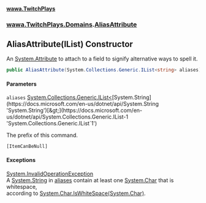 #### [wawa.TwitchPlays](index.md 'index')
### [wawa.TwitchPlays.Domains](wawa.TwitchPlays.Domains.md 'wawa.TwitchPlays.Domains').[AliasAttribute](AliasAttribute.md 'wawa.TwitchPlays.Domains.AliasAttribute')

## AliasAttribute(IList<string>) Constructor

An [System.Attribute](https://docs.microsoft.com/en-us/dotnet/api/System.Attribute 'System.Attribute') to attach to a field to signify alternative ways to spell it.

```csharp
public AliasAttribute(System.Collections.Generic.IList<string> aliases);
```
#### Parameters

<a name='wawa.TwitchPlays.Domains.AliasAttribute.AliasAttribute(System.Collections.Generic.IList_string_).aliases'></a>

`aliases` [System.Collections.Generic.IList&lt;](https://docs.microsoft.com/en-us/dotnet/api/System.Collections.Generic.IList-1 'System.Collections.Generic.IList`1')[System.String](https://docs.microsoft.com/en-us/dotnet/api/System.String 'System.String')[&gt;](https://docs.microsoft.com/en-us/dotnet/api/System.Collections.Generic.IList-1 'System.Collections.Generic.IList`1')

The prefix of this command.<p/>`[ItemCanBeNull]`

#### Exceptions

[System.InvalidOperationException](https://docs.microsoft.com/en-us/dotnet/api/System.InvalidOperationException 'System.InvalidOperationException')  
A [System.String](https://docs.microsoft.com/en-us/dotnet/api/System.String 'System.String') in [aliases](AliasAttribute..ctor(IList{string}).md#wawa.TwitchPlays.Domains.AliasAttribute.AliasAttribute(System.Collections.Generic.IList_string_).aliases 'wawa.TwitchPlays.Domains.AliasAttribute.AliasAttribute(System.Collections.Generic.IList<string>).aliases') contain at least one [System.Char](https://docs.microsoft.com/en-us/dotnet/api/System.Char 'System.Char') that is whitespace,  
according to [System.Char.IsWhiteSpace(System.Char)](https://docs.microsoft.com/en-us/dotnet/api/System.Char.IsWhiteSpace#System_Char_IsWhiteSpace_System_Char_ 'System.Char.IsWhiteSpace(System.Char)').